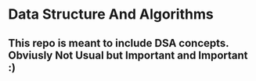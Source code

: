 # Data Structure And Algorithms

##  This repo is meant to include DSA concepts. Obviusly Not Usual but Important and Important :)



